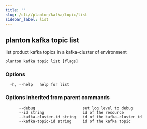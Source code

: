 ```yaml
---
title: ''
slug: /cli//planton/kafka/topic/list
sidebar_label: list
---
```

## planton kafka topic list

list product kafka topics in a kafka-cluster of environment

```
planton kafka topic list [flags]
```

### Options

```
  -h, --help   help for list
```

### Options inherited from parent commands

```
      --debug                     set log level to debug
      --id string                 id of the resource
      --kafka-cluster-id string   id of the kafka-cluster id
      --kafka-topic-id string     id of the kafka topic
```

